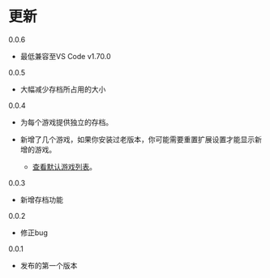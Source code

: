 # 更新

0.0.6

- 最低兼容至VS Code v1.70.0

0.0.5

- 大幅减少存档所占用的大小

0.0.4

- 为每个游戏提供独立的存档。

- 新增了几个游戏，如果你安装过老版本，你可能需要重置扩展设置才能显示新增的游戏。

  - [查看默认游戏列表](https://github.com/taiyuuki/vscode-nes/blob/main/package.json#L90)。

0.0.3

- 新增存档功能

0.0.2

- 修正bug

0.0.1

- 发布的第一个版本